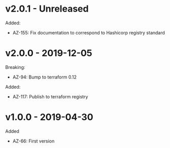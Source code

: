 # v2.0.1 - Unreleased

Added:
  * AZ-155: Fix documentation to correspond to Hashicorp registry standard

# v2.0.0 - 2019-12-05

Breaking:
  * AZ-94: Bump to terraform 0.12
  
Added:
  * AZ-117: Publish to terraform registry

# v1.0.0 - 2019-04-30

Added
  * AZ-66: First version
